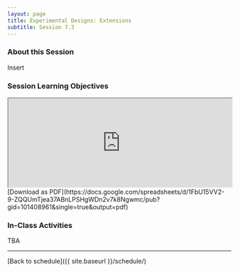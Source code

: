 ```yaml
---
layout: page
title: Experimental Designs: Extensions
subtitle: Session 7.3
---
```


### About this Session

Insert

### Session Learning Objectives
<iframe width="100%" height="200" src="https://docs.google.com/spreadsheets/d/1FbU15VV2-9-ZQQUmTjea37ABnLPSHgWDn2v7k8Ngwmc/pubhtml?gid=101408961&amp;single=true&amp;widget=true&amp;headers=false"></iframe>
[Download as PDF](https://docs.google.com/spreadsheets/d/1FbU15VV2-9-ZQQUmTjea37ABnLPSHgWDn2v7k8Ngwmc/pub?gid=101408961&single=true&output=pdf)

### In-Class Activities

TBA

* * *

[Back to schedule]({{ site.baseurl }}/schedule/)